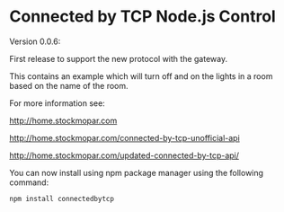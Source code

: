 Connected by TCP Node.js Control
=================================

Version 0.0.6:

First release to support the new protocol with the gateway.

This contains an example which will turn off and on the lights in a room based on the name of the room.

For more information see:

http://home.stockmopar.com

http://home.stockmopar.com/connected-by-tcp-unofficial-api

http://home.stockmopar.com/updated-connected-by-tcp-api/

You can now install using npm package manager using the following command:
```sh
npm install connectedbytcp
